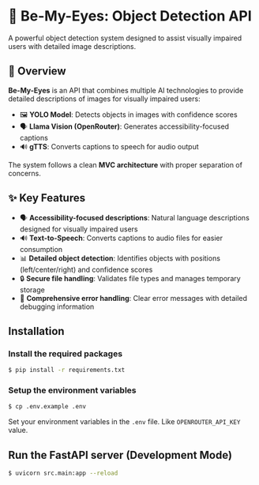 # 🌟 Be-My-Eyes: Object Detection API

A powerful object detection system designed to assist visually impaired users with detailed image descriptions.

## 📌 Overview

**Be-My-Eyes** is an API that combines multiple AI technologies to provide detailed descriptions of images for visually impaired users:

- 🖼️ **YOLO Model**: Detects objects in images with confidence scores
- 🗣️ **Llama Vision (OpenRouter)**: Generates accessibility-focused captions
- 🔊 **gTTS**: Converts captions to speech for audio output

The system follows a clean **MVC architecture** with proper separation of concerns.

## ✨ Key Features

- 🗣️ **Accessibility-focused descriptions**: Natural language descriptions designed for visually impaired users
- 🔊 **Text-to-Speech**: Converts captions to audio files for easier consumption
- 📊 **Detailed object detection**: Identifies objects with positions (left/center/right) and confidence scores
- 🔒 **Secure file handling**: Validates file types and manages temporary storage
- 🧪 **Comprehensive error handling**: Clear error messages with detailed debugging information

## Installation

### Install the required packages

```bash
$ pip install -r requirements.txt
```

### Setup the environment variables

```bash
$ cp .env.example .env
```

Set your environment variables in the `.env` file. Like `OPENROUTER_API_KEY` value.

## Run the FastAPI server (Development Mode)

```bash
$ uvicorn src.main:app --reload
```